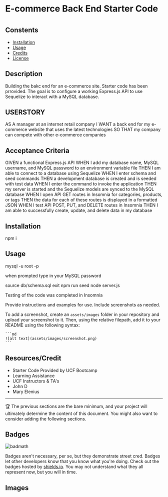 # E-commerce Back End Starter Code

# <BACKENDUP>
## Constents

- [Installation](#installation)
- [Usage](#usage)
- [Credits](#credits)
- [License](#license)


## Description

Building the bakc end for an e-commerce site. Starter code has been prrovided. The goal is to configure a working Express.js API to use Sequelize to interact with a MySQL database.

## USERSTORY

AS A manager at an internet retail company
I WANT a back end for my e-commerce website that uses the latest technologies
SO THAT my company can compete with other e-commerce companies

## Acceptance Criteria

GIVEN a functional Express.js API
WHEN I add my database name, MySQL username, and MySQL password to an environment variable file
THEN I am able to connect to a database using Sequelize
WHEN I enter schema and seed commands
THEN a development database is created and is seeded with test data
WHEN I enter the command to invoke the application
THEN my server is started and the Sequelize models are synced to the MySQL database
WHEN I open API GET routes in Insomnia for categories, products, or tags
THEN the data for each of these routes is displayed in a formatted JSON
WHEN I test API POST, PUT, and DELETE routes in Insomnia
THEN I am able to successfully create, update, and delete data in my database


## Installation

npm i

## Usage

mysql -u root -p 

when prompted type in your MySQL password

source db/schema.sql
exit
npm run seed
node server.js

Testing of the code was completed in Insomnia

Provide instructions and examples for use. Include screenshots as needed.

To add a screenshot, create an `assets/images` folder in your repository and upload your screenshot to it. Then, using the relative filepath, add it to your README using the following syntax:

    ```md
    ![alt text](assets/images/screenshot.png)
    ```

## Resources/Credit

- Starter Code Provided by UCF Bootcamp
- Learning Assistance
- UCF Instructors & TA's
- John D
- Mary Elenius




---

🏆 The previous sections are the bare minimum, and your project will ultimately determine the content of this document. You might also want to consider adding the following sections.

## Badges

![badmath](https://img.shields.io/github/languages/top/lernantino/badmath)

Badges aren't necessary, per se, but they demonstrate street cred. Badges let other developers know that you know what you're doing. Check out the badges hosted by [shields.io](https://shields.io/). You may not understand what they all represent now, but you will in time.

## Images

